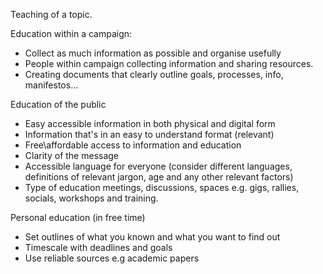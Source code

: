 Teaching of a topic.

Education within a campaign: 
* Collect as much information as possible and organise usefully 
 * People within campaign collecting information and sharing resources. 
 * Creating documents that clearly outline goals, processes, info, manifestos...
    
Education of the public
* Easy accessible information in both physical and digital form
* Information that's in an easy to understand format (relevant)
* Free\affordable access to information and education
* Clarity of the message
* Accessible language for everyone (consider different languages, definitions of relevant jargon, age and any other relevant factors)
* Type of education meetings, discussions, spaces e.g. gigs, rallies, socials, workshops and training.

Personal education (in free time)
* Set outlines of what you known and what you want to find out
* Timescale with deadlines and goals
* Use reliable sources e.g academic papers
 
 

